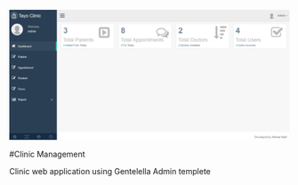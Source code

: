 
![Dashboard](https://github.com/AhmedMah/ClinicManagement/blob/master/ClinicManagement/Content/images/d1.PNG)

#Clinic Management

Clinic web application using Gentelella Admin templete
